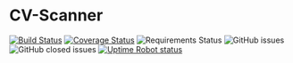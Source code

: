 # CV-Scanner


[![Build Status](https://github.com/COS301-SE-2025/CV-Scanner/actions/workflows/build.yml/badge.svg)](https://github.com/COS301-SE-2025/CV-Scanner/actions)
[![Coverage Status](https://coveralls.io/repos/github/COS301-SE-2025/CV-Scanner/badge.svg?branch=main)](https://coveralls.io/github/COS301-SE-2025/CV-Scanner?branch=main)
![Requirements Status](https://img.shields.io/badge/requirements-satisfied-brightgreen)
![GitHub issues](https://img.shields.io/github/issues/COS301-SE-2025/CV-Scanner)
![GitHub closed issues](https://img.shields.io/github/issues-closed/COS301-SE-2025/CV-Scanner)
[![Uptime Robot status](https://img.shields.io/uptimerobot/status/m789456789-abcdefgh)](https://uptimerobot.com/)

